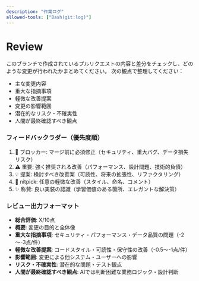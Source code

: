 ```yaml
---
description: "作業ログ"
allowed-tools: ["Bash(git:log)"]
---
```


# Review
このブランチで作成されているプルリクエストの内容と差分をチェックし、どのような変更が行われたかまとめてください。
次の観点で整理してください：
- 主な変更内容
- 重大な指摘事項
- 軽微な改善提案
- 変更の影響範囲
- 潜在的なリスク・不確実性
- 人間が最終確認すべき観点

### フィードバックラダー（優先度順）
1. 🚨 ブロッカー: マージ前に必須修正（セキュリティ、重大バグ、データ損失リスク）
2. ⚠️ 重要: 強く推奨される改善（パフォーマンス、設計問題、技術的負債）
3. 💡 提案: 検討すべき改善案（可読性、将来の拡張性、リファクタリング）
4. 📝 nitpick: 任意の軽微な改善（スタイル、命名、コメント）
5. ✨ 称賛: 良い実装の認識（学習価値のある箇所、エレガントな解決策）

### レビュー出力フォーマット
- **総合評価**: X/10点
- **概要**: 変更の目的と全体像
- **重大な指摘事項**: セキュリティ・パフォーマンス・データ品質の問題（-2～-3点/件）
- **軽微な改善提案**: コードスタイル・可読性・保守性の改善（-0.5～-1点/件）
- **影響範囲**: 変更による他システム・ユーザーへの影響
- **リスク・不確実性**: 潜在的な問題・テスト観点
- **人間が最終確認すべき観点**: AIでは判断困難な業務ロジック・設計判断

